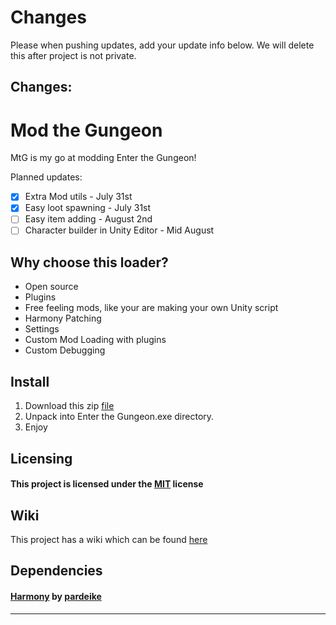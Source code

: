 # Changes

Please when pushing updates, add your update info below. We will delete this after project is not private.

## Changes:

# Mod the Gungeon

MtG is my go at modding Enter the Gungeon!

Planned updates:

+ [X] Extra Mod utils - July 31st
+ [x] Easy loot spawning - July 31st
+ [ ] Easy item adding - August 2nd
+ [ ] Character builder in Unity Editor - Mid August

## Why choose this loader?

* Open source
* Plugins
* Free feeling mods, like your are making your own Unity script
* Harmony Patching
* Settings
* Custom Mod Loading with plugins
* Custom Debugging

## Install

1. Download this zip [file](https://github.com/BIGDummyHead/MtG/blob/master/mgt.zip)
2. Unpack into Enter the Gungeon.exe directory.
3. Enjoy

## Licensing

#### This project is licensed under the [MIT](https://github.com/BIGDummyHead/MtG/blob/master/LICENSE) license

## Wiki

This project has a wiki which can be found [here](https://github.com/BIGDummyHead/MtG/wiki)

## Dependencies

#### [Harmony](https://github.com/pardeike/Harmony) by [pardeike](https://github.com/pardeike)

_________________________________________________
